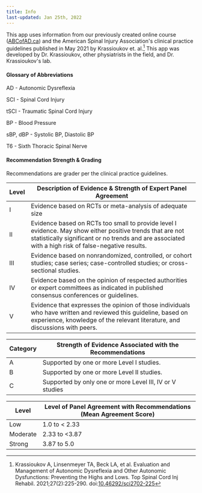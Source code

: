 ```yaml
---
title: Info
last-updated: Jan 25th, 2022
---
```

This app uses information from our previously created online course ([ABCofAD.ca](https://www.abcofad.ca)) and the American Spinal Injury Association's clinical practice guidelines published in May 2021 by Krassioukov et. al.[^1] This app was developed by Dr. Krassioukov, other physiatrists in the field, and Dr. Krassioukov's lab.

#### Glossary of Abbreviations

AD - Autonomic Dysreflexia

SCI - Spinal Cord Injury

tSCI - Traumatic Spinal Cord Injury

BP - Blood Pressure

sBP, dBP - Systolic BP, Diastolic BP

T6 - Sixth Thoracic Spinal Nerve

#### Recommendation Strength & Grading

Recommendations are grader per the clinical practice guidelines.


| Level | Description of Evidence & Strength of Expert Panel Agreement                                                                                                                                                     |
| ----- | ---------------------------------------------------------------------------------------------------------------------------------------------------------------------------------------------------------------- |
| I     | Evidence based on RCTs or meta-analysis of adequate size                                                                                                                                                         |
| II    | Evidence based on RCTs too small to provide level I evidence. May show either positive trends that are not statistically significant or no trends and are associated with a high risk of false-negative results. |
| III   | Evidence based on nonrandomized, controlled, or cohort studies; case series; case-controlled studies; or cross-sectional studies.                                                                                |
| IV    | Evidence based on the opinion of respected authorities or expert committees as indicated in published consensus conferences or guidelines.                                                                       |
| V     | Evidence that expresses the opinion of those individuals who have written and reviewed this guideline, based on experience, knowledge of the relevant literature, and discussions with peers.                    |


| Category | Strength of Evidence Associated with the Recommendations |
| -------- | -------------------------------------------------------- |
| A        | Supported by one or more Level I studies.                |
| B        | Supported by one or more Level II studies.               |
| C        | Supported by only one or more Level III, IV or V studies |


| Level    | Level of Panel Agreement with Recommendations (Mean Agreement Score) |
| -------- | -------------------------------------------------------------------- |
| Low      | 1.0 to < 2.33                                                        |
| Moderate | 2.33 to <3.87                                                        |
| Strong   | 3.87 to 5.0                                                          |

[^1]: Krassioukov A, Linsenmeyer TA, Beck LA, et al. Evaluation and Management of Autonomic Dysreflexia and Other Autonomic Dysfunctions: Preventing the Highs and Lows. Top Spinal Cord Inj Rehabil. 2021;27(2):225-290. doi:[10.46292/sci2702-225](https://www.ncbi.nlm.nih.gov/pmc/articles/PMC8152175/)
